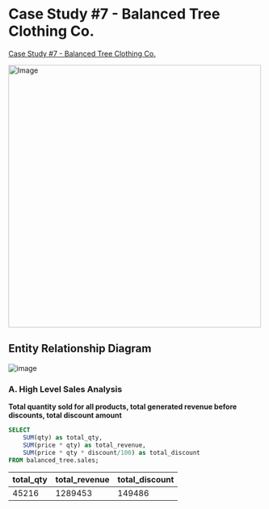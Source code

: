 # Case Study #7 - Balanced Tree Clothing Co.
[Case Study #7 - Balanced Tree Clothing Co.](https://8weeksqlchallenge.com/case-study-7/)

<img src="https://github.com/user-attachments/assets/1ababbcd-bd79-4f6f-aef3-bcfc4ec26fd6" alt="Image" width="500" height="520">

## Entity Relationship Diagram
![image](https://github.com/user-attachments/assets/f9f41b1c-50c3-4961-841c-48c247db2285)

### A. High Level Sales Analysis
**Total quantity sold for all products, total generated revenue before discounts, total discount amount**
````sql
SELECT 
	SUM(qty) as total_qty,
    SUM(price * qty) as total_revenue,
    SUM(price * qty * discount/100) as total_discount
FROM balanced_tree.sales;
````

|total_qty|	total_revenue|	total_discount|
|-------|--------|-------|
|45216|	1289453|	149486|
